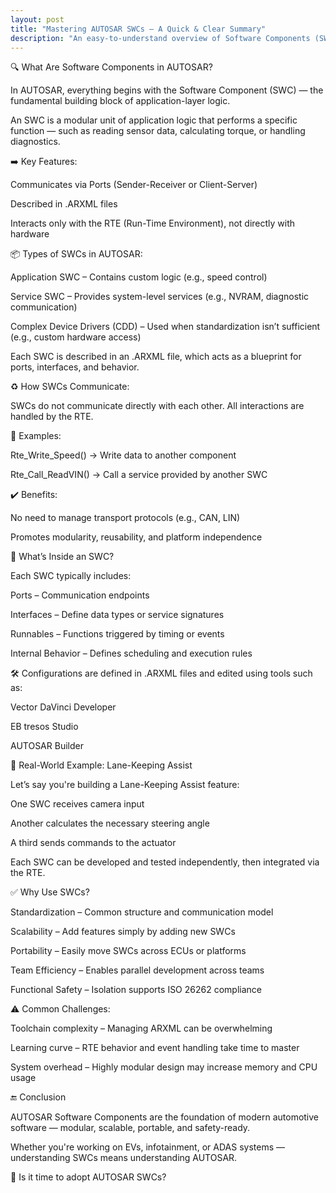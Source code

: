 ```yaml
---
layout: post
title: "Mastering AUTOSAR SWCs – A Quick & Clear Summary"
description: "An easy-to-understand overview of Software Components (SWCs) in AUTOSAR, their types, structure, communication, and real-world examples."
---
```


🔍 What Are Software Components in AUTOSAR?

In AUTOSAR, everything begins with the Software Component (SWC) — the fundamental building block of application-layer logic.

An SWC is a modular unit of application logic that performs a specific function — such as reading sensor data, calculating torque, or handling diagnostics.

➡️ Key Features:

Communicates via Ports (Sender-Receiver or Client-Server)

Described in .ARXML files

Interacts only with the RTE (Run-Time Environment), not directly with hardware

📦 Types of SWCs in AUTOSAR:

Application SWC – Contains custom logic (e.g., speed control)

Service SWC – Provides system-level services (e.g., NVRAM, diagnostic communication)

Complex Device Drivers (CDD) – Used when standardization isn’t sufficient (e.g., custom hardware access)

Each SWC is described in an .ARXML file, which acts as a blueprint for ports, interfaces, and behavior.

♻️ How SWCs Communicate:

SWCs do not communicate directly with each other. All interactions are handled by the RTE.

📌 Examples:

Rte_Write_Speed() → Write data to another component

Rte_Call_ReadVIN() → Call a service provided by another SWC

✔️ Benefits:

No need to manage transport protocols (e.g., CAN, LIN)

Promotes modularity, reusability, and platform independence

🧹 What’s Inside an SWC?

Each SWC typically includes:

Ports – Communication endpoints

Interfaces – Define data types or service signatures

Runnables – Functions triggered by timing or events

Internal Behavior – Defines scheduling and execution rules

🛠️ Configurations are defined in .ARXML files and edited using tools such as:

Vector DaVinci Developer

EB tresos Studio

AUTOSAR Builder

🚗 Real-World Example: Lane-Keeping Assist

Let’s say you're building a Lane-Keeping Assist feature:

One SWC receives camera input

Another calculates the necessary steering angle

A third sends commands to the actuator

Each SWC can be developed and tested independently, then integrated via the RTE.

✅ Why Use SWCs?

Standardization – Common structure and communication model

Scalability – Add features simply by adding new SWCs

Portability – Easily move SWCs across ECUs or platforms

Team Efficiency – Enables parallel development across teams

Functional Safety – Isolation supports ISO 26262 compliance

⚠️ Common Challenges:

Toolchain complexity – Managing ARXML can be overwhelming

Learning curve – RTE behavior and event handling take time to master

System overhead – Highly modular design may increase memory and CPU usage

🔚 Conclusion

AUTOSAR Software Components are the foundation of modern automotive software — modular, scalable, portable, and safety-ready.

Whether you're working on EVs, infotainment, or ADAS systems — understanding SWCs means understanding AUTOSAR.

💬 Is it time to adopt AUTOSAR SWCs?